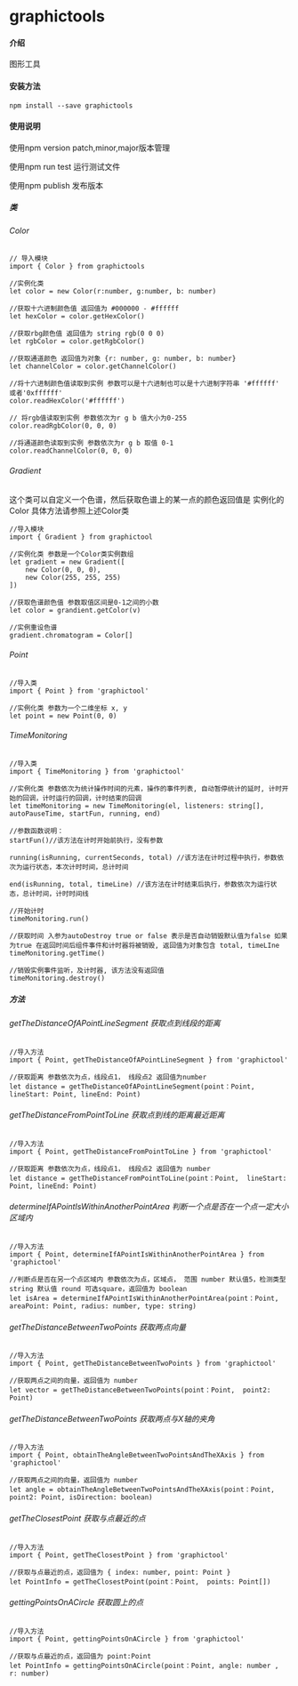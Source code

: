 # graphictools

#### 介绍
图形工具


#### 安装方法
~~~
npm install --save graphictools
~~~
#### 使用说明
使用npm version patch,minor,major版本管理

使用npm run test 运行测试文件

使用npm publish 发布版本

##### 类

###### Color 
~~~
// 导入模块
import { Color } from graphictools

//实例化类
let color = new Color(r:number, g:number, b: number)

//获取十六进制颜色值 返回值为 #000000 - #ffffff
let hexColor = color.getHexColor()

//获取rbg颜色值 返回值为 string rgb(0 0 0)
let rgbColor = color.getRgbColor()

//获取通道颜色 返回值为对象 {r: number, g: number, b: number}
let channelColor = color.getChannelColor()

//将十六进制颜色值读取到实例 参数可以是十六进制也可以是十六进制字符串 '#ffffff' 或者'0xffffff'
color.readHexColor('#ffffff')

// 将rgb值读取到实例 参数依次为r g b 值大小为0-255
color.readRgbColor(0, 0, 0)

//将通道颜色读取到实例 参数依次为r g b 取值 0-1
color.readChannelColor(0, 0, 0)

~~~

###### Gradient
这个类可以自定义一个色谱，然后获取色谱上的某一点的颜色返回值是 实例化的Color 具体方法请参照上述Color类
~~~
//导入模块
import { Gradient } from graphictool

//实例化类 参数是一个Color类实例数组
let gradient = new Gradient([
    new Color(0, 0, 0),
    new Color(255, 255, 255)
])

//获取色谱颜色值 参数取值区间是0-1之间的小数
let color = grandient.getColor(v)

//实例重设色谱
gradient.chromatogram = Color[]
~~~

###### Point
~~~
//导入类
import { Point } from 'graphictool'

//实例化类 参数为一个二维坐标 x, y
let point = new Point(0, 0)
~~~

###### TimeMonitoring
~~~
//导入类
import { TimeMonitoring } from 'graphictool'

//实例化类 参数依次为统计操作时间的元素，操作的事件列表, 自动暂停统计的延时, 计时开始的回调，计时运行的回调，计时结束的回调
let timeMonitoring = new TimeMonitoring(el, listeners: string[], autoPauseTime, startFun, running, end)

//参数函数说明：
startFun()//该方法在计时开始前执行，没有参数

running(isRunning, currentSeconds, total) //该方法在计时过程中执行，参数依次为运行状态，本次计时时间，总计时间

end(isRunning, total, timeLine) //该方法在计时结束后执行，参数依次为运行状态，总计时间，计时时间线

//开始计时
timeMonitoring.run()

//获取时间 入参为autoDestroy true or false 表示是否自动销毁默认值为false 如果为true 在返回时间后组件事件和计时器将被销毁, 返回值为对象包含 total, timeLIne
timeMonitoring.getTime()

//销毁实例事件监听，及计时器, 该方法没有返回值
timeMonitoring.destroy()
~~~

##### 方法

###### getTheDistanceOfAPointLineSegment 获取点到线段的距离
~~~
//导入方法
import { Point, getTheDistanceOfAPointLineSegment } from 'graphictool'

//获取距离 参数依次为点，线段点1， 线段点2 返回值为number
let distance = getTheDistanceOfAPointLineSegment(point：Point,  lineStart: Point, lineEnd: Point)
~~~

###### getTheDistanceFromPointToLine 获取点到线的距离最近距离
~~~
//导入方法
import { Point, getTheDistanceFromPointToLine } from 'graphictool'

//获取距离 参数依次为点，线段点1， 线段点2 返回值为 number
let distance = getTheDistanceFromPointToLine(point：Point,  lineStart: Point, lineEnd: Point)
~~~

###### determineIfAPointIsWithinAnotherPointArea 判断一个点是否在一个点一定大小区域内
~~~
//导入方法
import { Point, determineIfAPointIsWithinAnotherPointArea } from 'graphictool'

//判断点是否在另一个点区域内 参数依次为点，区域点， 范围 number 默认值5，检测类型 string 默认值 round 可选square，返回值为 boolean
let isArea = determineIfAPointIsWithinAnotherPointArea(point：Point,  areaPoint: Point, radius: number, type: string)
~~~

###### getTheDistanceBetweenTwoPoints 获取两点向量
~~~
//导入方法
import { Point, getTheDistanceBetweenTwoPoints } from 'graphictool'

//获取两点之间的向量，返回值为 number
let vector = getTheDistanceBetweenTwoPoints(point：Point,  point2: Point)
~~~

###### getTheDistanceBetweenTwoPoints 获取两点与X轴的夹角
~~~
//导入方法
import { Point, obtainTheAngleBetweenTwoPointsAndTheXAxis } from 'graphictool'

//获取两点之间的向量，返回值为 number
let angle = obtainTheAngleBetweenTwoPointsAndTheXAxis(point：Point,  point2: Point, isDirection: boolean)
~~~

###### getTheClosestPoint 获取与点最近的点
~~~
//导入方法
import { Point, getTheClosestPoint } from 'graphictool'

//获取与点最近的点，返回值为 { index: number, point: Point }
let PointInfo = getTheClosestPoint(point：Point,  points: Point[])
~~~

###### gettingPointsOnACircle 获取圆上的点
~~~
//导入方法
import { Point, gettingPointsOnACircle } from 'graphictool'

//获取与点最近的点，返回值为 point:Point
let PointInfo = gettingPointsOnACircle(point：Point, angle: number , r: number)
~~~



